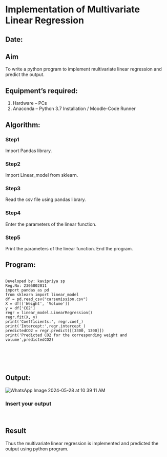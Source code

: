# Implementation of Multivariate Linear Regression
## Date:
## Aim
To write a python program to implement multivariate linear regression and predict the output.
## Equipment’s required:
1.	Hardware – PCs
2.	Anaconda – Python 3.7 Installation / Moodle-Code Runner
## Algorithm:
### Step1
Import Pandas library.

### Step2
Import Linear_model from sklearn.

### Step3
Read the csv file using pandas library.

### Step4
Enter the parameters of the linear function.

### Step5
Print the parameters of the linear function. End the program.

## Program:
```

Developed by: kavipriya sp
Reg.No: 2305002011
import pandas as pd
from sklearn import linear_model
df = pd.read_csv("carsemission.csv")
X = df[['Weight', 'Volume']]
y = df['CO2']
regr = linear_model.LinearRegression()
regr.fit(X, y)
print('Coefficients:', regr.coef_)
print('Intercept:',regr.intercept_)
predictedCO2 = regr.predict([[3300, 1300]])
print('Predicted CO2 for the corresponding weight and volume',predictedCO2)






```
## Output:
![WhatsApp Image 2024-05-28 at 10 39 11 AM](https://github.com/kavipriyasp07/Multivariate-Linear-Regression/assets/155508590/ef72e26c-12c8-4887-8859-9542cf92b4ad)

### Insert your output

<br>

## Result
Thus the multivariate linear regression is implemented and predicted the output using python program.
